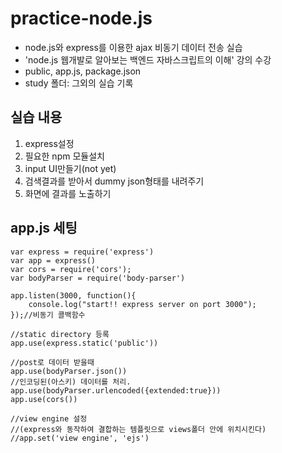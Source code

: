 # practice-node.js
- node.js와 express를 이용한 ajax 비동기 데이터 전송 실습
- 'node.js 웹개발로 알아보는 백엔드 자바스크립트의 이해' 강의 수강
- public, app.js, package.json
- study 폴더: 그외의 실습 기록

## 실습 내용
1. express설정
2. 필요한 npm 모듈설치
3. input UI만들기(not yet)
4. 검색결과를 받아서 dummy json형태를 내려주기
5. 화면에 결과를 노출하기


## app.js 세팅
```
var express = require('express')
var app = express()
var cors = require('cors');
var bodyParser = require('body-parser')

app.listen(3000, function(){
    console.log("start!! express server on port 3000");
});//비동기 콜백함수

//static directory 등록
app.use(express.static('public'))

//post로 데이터 받을때
app.use(bodyParser.json())
//인코딩된(아스키) 데이터를 처리.
app.use(bodyParser.urlencoded({extended:true}))
app.use(cors())

//view engine 설정
//(express와 동작하여 결합하는 템플릿으로 views폴더 안에 위치시킨다)
//app.set('view engine', 'ejs')
```
